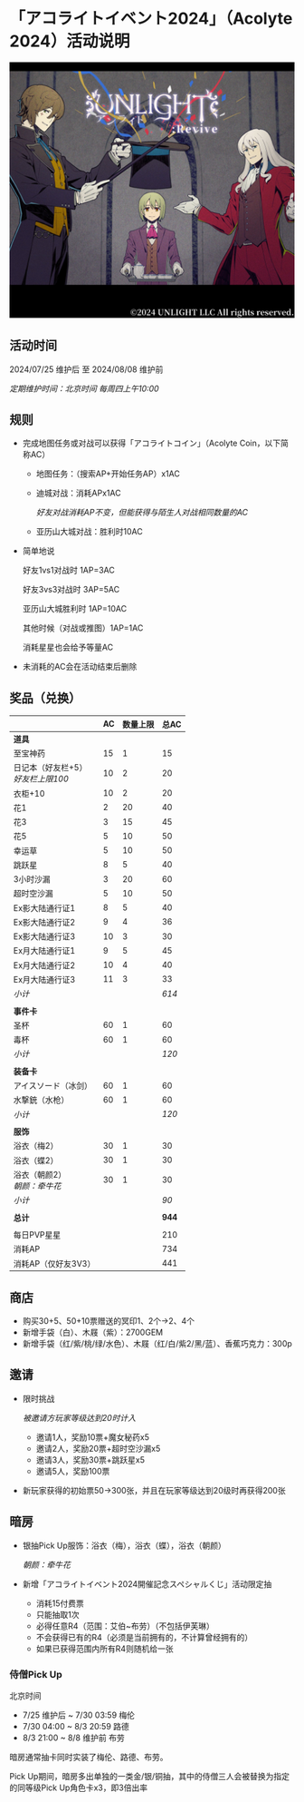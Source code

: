 # 「アコライトイベント2024」（Acolyte 2024）活动说明

![AcolyteEvent2024_Title](imgs/AcolyteEvent2024_Title.jpg)

## 活动时间

2024/07/25 维护后 至 2024/08/08 维护前

*定期维护时间：北京时间 每周四上午10:00*

## 规则

- 完成地图任务或对战可以获得「アコライトコイン」（Acolyte Coin，以下简称AC）
  
  - 地图任务：（搜索AP+开始任务AP）x1AC
  
  - 迪城对战：消耗APx1AC
  
    *好友对战消耗AP不变，但能获得与陌生人对战相同数量的AC*
  
  - 亚历山大城对战：胜利时10AC

- 简单地说

  好友1vs1对战时 1AP=3AC

  好友3vs3对战时 3AP=5AC

  亚历山大城胜利时 1AP=10AC

  其他时候（对战或推图）1AP=1AC

  消耗星星也会给予等量AC

- 未消耗的AC会在活动结束后删除

## 奖品（兑换）


|                                         | AC   | 数量上限 | 总AC    |
| --------------------------------------- | ---- | -------- | ------- |
| **道具**                                |      |          |         |
| 至宝神药                                | 15   | 1        | 15      |
| 日记本（好友栏+5）<br />*好友栏上限100* | 10   | 2        | 20      |
| 衣柜+10                                 | 10   | 2        | 20      |
| 花1                                     | 2    | 20       | 40      |
| 花3                                     | 3    | 15       | 45      |
| 花5                                     | 5    | 10       | 50      |
| 幸运草                                  | 5    | 10       | 50      |
| 跳跃星                                  | 8    | 5        | 40      |
| 3小时沙漏                               | 3    | 20       | 60      |
| 超时空沙漏                              | 5    | 10       | 50      |
| Ex影大陆通行证1                         | 8    | 5        | 40      |
| Ex影大陆通行证2                         | 9    | 4        | 36      |
| Ex影大陆通行证3                         | 10   | 3        | 30      |
| Ex月大陆通行证1                         | 9    | 5        | 45      |
| Ex月大陆通行证2                         | 10   | 4        | 40      |
| Ex月大陆通行证3                         | 11   | 3        | 33      |
| *小计*                                  |      |          | *614*   |
|                                         |      |          |         |
| **事件卡**                              |      |          |         |
| 圣杯                                    | 60   | 1        | 60      |
| 毒杯                                    | 60   | 1        | 60      |
| *小计*                                  |      |          | *120*   |
|                                         |      |          |         |
| **装备卡**                              |      |          |         |
| アイスソード（冰剑）                    | 60   | 1        | 60      |
| 水撃銃（水枪）                          | 60   | 1        | 60      |
| *小计*                                  |      |          | *120*   |
|                                         |      |          |         |
| **服饰**                                |      |          |         |
| 浴衣（梅2）                             | 30   | 1        | 30      |
| 浴衣（蝶2）                             | 30   | 1        | 30      |
| 浴衣（朝颜2）<br />*朝颜：牵牛花*       | 30   | 1        | 30      |
| *小计*                                  |      |          | *90*    |
|                                         |      |          |         |
| **总计**                                |      |          | **944** |
|                                         |      |          |         |
| 每日PVP星星                             |      |          | 210     |
| 消耗AP                                  |      |          | 734     |
| 消耗AP（仅好友3V3）                     |      |          | 441     |

## 商店
- 购买30+5、50+10票赠送的冥印1、2个→2、4个
- 新增手袋（白）、木屐（紫）：2700GEM
- 新增手袋（红/紫/桃/绿/水色）、木屐（红/白/紫2/黑/蓝）、香蕉巧克力：300p

## 邀请

- 限时挑战

  *被邀请方玩家等级达到20时计入*

  - 邀请1人，奖励10票+魔女秘药x5
  - 邀请2人，奖励20票+超时空沙漏x5
  - 邀请3人，奖励30票+跳跃星x5
  - 邀请5人，奖励100票

- 新玩家获得的初始票50→300张，并且在玩家等级达到20级时再获得200张

## 暗房

- 银抽Pick Up服饰：浴衣（梅），浴衣（蝶），浴衣（朝颜） 

  *朝颜：牵牛花*

- 新增「アコライトイベント2024開催記念スペシャルくじ」活动限定抽
  - 消耗15付费票
  - 只能抽取1次
  - 必得任意R4（范围：艾伯~布劳）（不包括伊芙琳）
  - 不会获得已有的R4（必须是当前拥有的，不计算曾经拥有的）
  - 如果已获得范围内所有R4则随机给一张

### 侍僧Pick Up

北京时间

- 7/25 维护后 ~ 7/30 03:59 梅伦
- 7/30 04:00 ~ 8/3 20:59 路德
- 8/3 21:00 ~ 8/8 维护前 布劳

暗房通常抽卡同时实装了梅伦、路德、布劳。

Pick Up期间，暗房多出单独的一类金/银/铜抽，其中的侍僧三人会被替换为指定的同等级Pick Up角色卡x3，即3倍出率